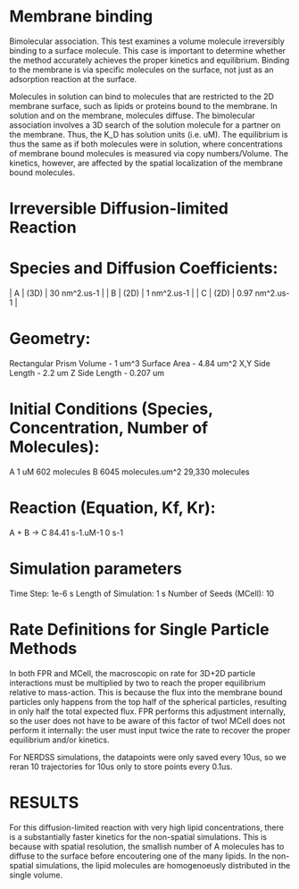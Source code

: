 # Membrane binding
Bimolecular association. This test examines a volume molecule irreversibly binding to a surface molecule. This case is important to determine whether the method accurately achieves the proper kinetics and equilibrium. Binding to the membrane is via specific molecules on the surface, not just as an adsorption reaction at the surface. 

Molecules in solution can bind to molecules that are restricted to the 2D membrane surface, such as lipids or proteins bound to the membrane. In solution and on the membrane, molecules diffuse. The bimolecular association involves a 3D search of the solution molecule for a partner on the membrane. Thus, the K_D has solution units (i.e. uM). The equilibrium is thus the same as if both molecules were in solution, where concentrations of membrane bound molecules is measured via copy numbers/Volume.  The kinetics, however, are affected by the spatial localization of the membrane bound molecules.

# Irreversible Diffusion-limited Reaction


# Species and Diffusion Coefficients:
| A | (3D) | 30 nm^2.us-1   |
| B | (2D) |  1 nm^2.us-1   |
| C | (2D) | 0.97 nm^2.us-1 |

# Geometry:
Rectangular Prism
Volume - 1 um^3
Surface Area - 4.84 um^2
X,Y Side Length - 2.2 um
Z Side Length - 0.207 um

# Initial Conditions (Species, Concentration, Number of Molecules):
A       1 uM                    602 molecules
B       6045 molecules.um^2     29,330 molecules

# Reaction (Equation, Kf, Kr):
A + B -> C   84.41 s-1.uM-1    0 s-1





# Simulation parameters

Time Step: 1e-6 s
Length of Simulation: 1 s
Number of Seeds (MCell): 10

# Rate Definitions for Single Particle Methods
In both FPR and MCell, the macroscopic on rate for 3D+2D particle interactions must be multiplied by two to reach the proper equilibrium relative to mass-action. This is because the flux into the membrane bound particles only happens from the top half of the spherical particles, resulting in only half the total expected flux. FPR performs this adjustment internally, so the user does not have to be aware of this factor of two! MCell does not perform it internally: the user must input twice the rate to recover the proper equilibrium and/or kinetics.  

For NERDSS simulations, the datapoints were only saved every 10us, so we reran 10 trajectories for 10us only to store points every 0.1us. 

# RESULTS

For this diffusion-limited reaction with very high lipid concentrations, there is a substantially faster kinetics for the non-spatial simulations. This is because with spatial resolution, the smallish number of A molecules has to diffuse to the surface before encoutering one of the many lipids. In the non-spatial simulations, the lipid molecules are homogenoeusly distributed in the single volume.




